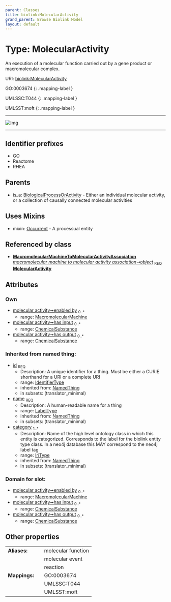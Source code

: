 ```yaml
---
parent: Classes
title: biolink:MolecularActivity
grand_parent: Browse Biolink Model
layout: default
---
```


# Type: MolecularActivity


An execution of a molecular function carried out by a gene product or macromolecular complex.

URI: [biolink:MolecularActivity](https://w3id.org/biolink/vocab/MolecularActivity)

GO:0003674
{: .mapping-label }

UMLSSC:T044
{: .mapping-label }

UMLSST:moft
{: .mapping-label }


---

![img](http://yuml.me/diagram/nofunky;dir:TB/class/[MacromolecularMachine]%3Cenabled%20by%200..*-%20[MolecularActivity%7Cid(i):identifier_type;name(i):label_type;category(i):iri_type%20%2B],%20[ChemicalSubstance]%3Chas%20output%200..*-%20[MolecularActivity],%20[ChemicalSubstance]%3Chas%20input%200..*-%20[MolecularActivity],%20[MacromolecularMachineToMolecularActivityAssociation]-%20object%201..1%3E[MolecularActivity],%20[MolecularActivity]uses%20-.-%3E[Occurrent],%20[BiologicalProcessOrActivity]%5E-[MolecularActivity])

---


## Identifier prefixes

 * GO
 * Reactome
 * RHEA

## Parents

 *  is_a: [BiologicalProcessOrActivity](BiologicalProcessOrActivity.md) - Either an individual molecular activity, or a collection of causally connected molecular activities

## Uses Mixins

 *  mixin: [Occurrent](Occurrent.md) - A processual entity

## Referenced by class

 *  **[MacromolecularMachineToMolecularActivityAssociation](MacromolecularMachineToMolecularActivityAssociation.md)** *[macromolecular machine to molecular activity association➞object](macromolecular_machine_to_molecular_activity_association_object.md)*  <sub>REQ</sub>  **[MolecularActivity](MolecularActivity.md)**

## Attributes


### Own

 * [molecular activity➞enabled by](molecular_activity_enabled_by.md)  <sub>0..*</sub>
    * range: [MacromolecularMachine](MacromolecularMachine.md)
 * [molecular activity➞has input](molecular_activity_has_input.md)  <sub>0..*</sub>
    * range: [ChemicalSubstance](ChemicalSubstance.md)
 * [molecular activity➞has output](molecular_activity_has_output.md)  <sub>0..*</sub>
    * range: [ChemicalSubstance](ChemicalSubstance.md)

### Inherited from named thing:

 * [id](id.md)  <sub>REQ</sub>
    * Description: A unique identifier for a thing. Must be either a CURIE shorthand for a URI or a complete URI
    * range: [IdentifierType](types/IdentifierType.md)
    * inherited from: [NamedThing](NamedThing.md)
    * in subsets: (translator_minimal)
 * [name](name.md)  <sub>REQ</sub>
    * Description: A human-readable name for a thing
    * range: [LabelType](types/LabelType.md)
    * inherited from: [NamedThing](NamedThing.md)
    * in subsets: (translator_minimal)
 * [category](category.md)  <sub>1..*</sub>
    * Description: Name of the high level ontology class in which this entity is categorized. Corresponds to the label for the biolink entity type class. In a neo4j database this MAY correspond to the neo4j label tag
    * range: [IriType](types/IriType.md)
    * inherited from: [NamedThing](NamedThing.md)
    * in subsets: (translator_minimal)

### Domain for slot:

 * [molecular activity➞enabled by](molecular_activity_enabled_by.md)  <sub>0..*</sub>
    * range: [MacromolecularMachine](MacromolecularMachine.md)
 * [molecular activity➞has input](molecular_activity_has_input.md)  <sub>0..*</sub>
    * range: [ChemicalSubstance](ChemicalSubstance.md)
 * [molecular activity➞has output](molecular_activity_has_output.md)  <sub>0..*</sub>
    * range: [ChemicalSubstance](ChemicalSubstance.md)

## Other properties

|  |  |  |
| --- | --- | --- |
| **Aliases:** | | molecular function |
|  | | molecular event |
|  | | reaction |
| **Mappings:** | | GO:0003674 |
|  | | UMLSSC:T044 |
|  | | UMLSST:moft |

